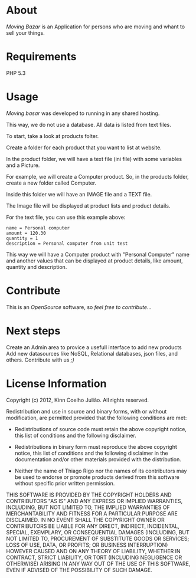 About
===================

 *_Moving Bazar_* is an Application for persons who are moving and whant to sell your things.
 
Requirements
===================

 PHP 5.3
 

Usage
===================

 *_Moving basar_* was developed to running in any shared hosting.
 
 This way, we do not use a database. All data is listed from text files.
 
 To start, take a look at products folter.
 
 Create a folder for each product that you want to list at website.
 
 In the product folder, we will have a text file (ini file) with some variables
 and a Picture.
 
 For example, we will create a Computer product.
 So, in the products folder, create a new folder called Computer.
 
 Inside this folder we will have an IMAGE file and a TEXT file.
 
 The Image file will be displayed at product lists and product details.
 
 For the text file, you can use this example above:
 
    name = Personal computer
    amount = 120.30
    quantity = 1
    description = Personal computer from unit test
  
 This way we will have a Computer product with "Personal Computer" name and another values that can be displayed at product details,
 like amount, quantity and description.
 

Contribute
===================

 This is an *OpenSource* software, so _feel free to *contribute*_...
 
Next steps
===================

 Create an Admin area to provice a usefull interface to add new products
 Add new datasources like NoSQL, Relational databases, json files, and others.
  Contribute with us *;)*
  
License Information
===================

Copyright (c) 2012, Kinn Coelho Julião.
All rights reserved.

Redistribution and use in source and binary forms, with or without modification,
are permitted provided that the following conditions are met:

* Redistributions of source code must retain the above copyright notice,
this list of conditions and the following disclaimer.

* Redistributions in binary form must reproduce the above copyright notice,
this list of conditions and the following disclaimer in the documentation
and/or other materials provided with the distribution.

* Neither the name of Thiago Rigo nor the names of its
contributors may be used to endorse or promote products derived from this
software without specific prior written permission.

THIS SOFTWARE IS PROVIDED BY THE COPYRIGHT HOLDERS AND CONTRIBUTORS "AS IS" AND
ANY EXPRESS OR IMPLIED WARRANTIES, INCLUDING, BUT NOT LIMITED TO, THE IMPLIED
WARRANTIES OF MERCHANTABILITY AND FITNESS FOR A PARTICULAR PURPOSE ARE
DISCLAIMED. IN NO EVENT SHALL THE COPYRIGHT OWNER OR CONTRIBUTORS BE LIABLE FOR
ANY DIRECT, INDIRECT, INCIDENTAL, SPECIAL, EXEMPLARY, OR CONSEQUENTIAL DAMAGES
(INCLUDING, BUT NOT LIMITED TO, PROCUREMENT OF SUBSTITUTE GOODS OR SERVICES;
LOSS OF USE, DATA, OR PROFITS; OR BUSINESS INTERRUPTION) HOWEVER CAUSED AND ON
ANY THEORY OF LIABILITY, WHETHER IN CONTRACT, STRICT LIABILITY, OR TORT
(INCLUDING NEGLIGENCE OR OTHERWISE) ARISING IN ANY WAY OUT OF THE USE OF THIS
SOFTWARE, EVEN IF ADVISED OF THE POSSIBILITY OF SUCH DAMAGE.    
